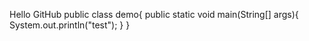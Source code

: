 Hello GitHub
public class demo{
	public static void main(String[] args){
	System.out.println("test");
	}
}
